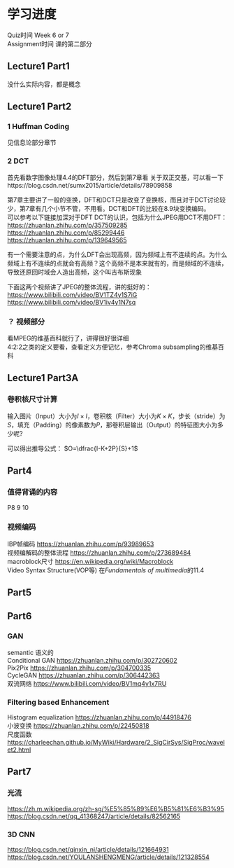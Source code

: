 # 学习进度
Quiz时间 Week 6 or 7  
Assignment时间 课的第二部分

## Lecture1 Part1
没什么实际内容，都是概念

## Lecture1 Part2
### 1 Huffman Coding
见信息论部分章节  
### 2 DCT 
首先看数字图像处理4.4的DFT部分，然后到第7章看
关于双正交基，可以看一下https://blog.csdn.net/sumx2015/article/details/78909858  

第7章主要讲了一般的变换，DFT和DCT只是改变了变换核，而且对于DCT讨论较少，第7章有几个小节不管，不用看。DCT和DFT的比较在8.9块变换编码。  
可以参考以下链接加深对于DFT DCT的认识，包括为什么JPEG用DCT不用DFT：  
https://zhuanlan.zhihu.com/p/357509285  
https://zhuanlan.zhihu.com/p/85299446  
https://zhuanlan.zhihu.com/p/139649565  

有一个需要注意的点，为什么DFT会出现高频，因为频域上有不连续的点。为什么频域上有不连续的点就会有高频？这个高频不是本来就有的，而是频域的不连续，导致还原回时域会人造出高频，这个叫吉布斯现象

下面这两个视频讲了JPEG的整体流程，讲的挺好的：  
https://www.bilibili.com/video/BV1TZ4y1S7iG  
https://www.bilibili.com/video/BV1iv4y1N7sq  

### ？ 视频部分
看MPEG的维基百科就行了，讲得很好很详细  
4:2:2之类的定义要看，查看定义方便记忆，参考Chroma subsampling的维基百科  

## Lecture1 Part3A
### 卷积核尺寸计算  
输入图片（Input）大小为$I\times I$，卷积核（Filter）大小为$K\times K$，步长（stride）为$S$，填充（Padding）的像素数为$P$，那卷积层输出（Output）的特征图大小为多少呢?  

可以得出推导公式：
$O=\dfrac{I-K+2P}{S}+1$

## Part4
### 值得背诵的内容
P8 9 10  
### 视频编码
IBP帧编码 https://zhuanlan.zhihu.com/p/93989653  
视频编解码的整体流程 https://zhuanlan.zhihu.com/p/273689484  
macroblock尺寸 https://en.wikipedia.org/wiki/Macroblock  
Video Syntax Structure(VOP等) 在*Fundamentals of multimedia*的11.4

## Part5
## Part6
### GAN
semantic 语义的  
Conditional GAN https://zhuanlan.zhihu.com/p/302720602  
Pix2Pix https://zhuanlan.zhihu.com/p/304700335  
CycleGAN https://zhuanlan.zhihu.com/p/306442363  
双流网络 https://www.bilibili.com/video/BV1mq4y1x7RU  

### Filtering based Enhancement
Histogram equalization https://zhuanlan.zhihu.com/p/44918476  
小波变换 https://zhuanlan.zhihu.com/p/22450818  
尺度函数 https://charleechan.github.io/MyWiki/Hardware/2_SigCirSys/SigProc/wavelet2.html  

## Part7
### 光流
https://zh.m.wikipedia.org/zh-sg/%E5%85%89%E6%B5%81%E6%B3%95  
https://blog.csdn.net/qq_41368247/article/details/82562165  

### 3D CNN
https://blog.csdn.net/qinxin_ni/article/details/121664931  
https://blog.csdn.net/YOULANSHENGMENG/article/details/121328554










